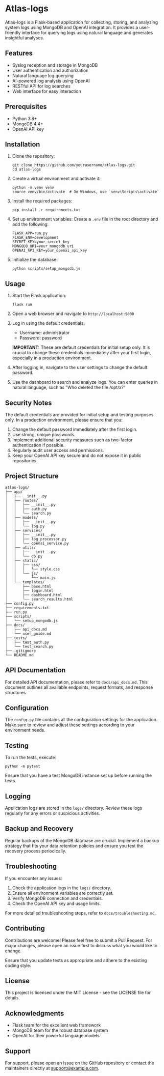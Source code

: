 # Atlas-logs

Atlas-logs is a Flask-based application for collecting, storing, and analyzing system logs using MongoDB and OpenAI integration. It provides a user-friendly interface for querying logs using natural language and generates insightful analyses.

## Features

- Syslog reception and storage in MongoDB
- User authentication and authorization
- Natural language log querying
- AI-powered log analysis using OpenAI
- RESTful API for log searches
- Web interface for easy interaction

## Prerequisites

- Python 3.8+
- MongoDB 4.4+
- OpenAI API key

## Installation

1. Clone the repository:
   ```
   git clone https://github.com/yourusername/atlas-logs.git
   cd atlas-logs
   ```

2. Create a virtual environment and activate it:
   ```
   python -m venv venv
   source venv/bin/activate  # On Windows, use `venv\Scripts\activate`
   ```

3. Install the required packages:
   ```
   pip install -r requirements.txt
   ```

4. Set up environment variables:
   Create a `.env` file in the root directory and add the following:
   ```
   FLASK_APP=run.py
   FLASK_ENV=development
   SECRET_KEY=your_secret_key
   MONGODB_URI=your_mongodb_uri
   OPENAI_API_KEY=your_openai_api_key
   ```

5. Initialize the database:
   ```
   python scripts/setup_mongodb.js
   ```

## Usage

1. Start the Flask application:
   ```
   flask run
   ```

2. Open a web browser and navigate to `http://localhost:5000`

3. Log in using the default credentials:
   - Username: administrator
   - Password: password

   **IMPORTANT:** These are default credentials for initial setup only. It is crucial to change these credentials immediately after your first login, especially in a production environment.

4. After logging in, navigate to the user settings to change the default password.

5. Use the dashboard to search and analyze logs. You can enter queries in natural language, such as "Who deleted the file /opt/x?"

## Security Notes

The default credentials are provided for initial setup and testing purposes only. In a production environment, please ensure that you:

1. Change the default password immediately after the first login.
2. Use strong, unique passwords.
3. Implement additional security measures such as two-factor authentication if possible.
4. Regularly audit user access and permissions.
5. Keep your OpenAI API key secure and do not expose it in public repositories.

## Project Structure

```
atlas-logs/
├── app/
│   ├── __init__.py
│   ├── routes/
│   │   ├── __init__.py
│   │   ├── auth.py
│   │   └── search.py
│   ├── models/
│   │   ├── __init__.py
│   │   └── log.py
│   ├── services/
│   │   ├── __init__.py
│   │   ├── log_processor.py
│   │   └── openai_service.py
│   ├── utils/
│   │   ├── __init__.py
│   │   └── db.py
│   ├── static/
│   │   ├── css/
│   │   │   └── style.css
│   │   └── js/
│   │       └── main.js
│   └── templates/
│       ├── base.html
│       ├── login.html
│       ├── dashboard.html
│       └── search_results.html
├── config.py
├── requirements.txt
├── run.py
├── scripts/
│   └── setup_mongodb.js
├── docs/
│   ├── api_docs.md
│   └── user_guide.md
├── tests/
│   ├── test_auth.py
│   └── test_search.py
├── .gitignore
└── README.md
```

## API Documentation

For detailed API documentation, please refer to `docs/api_docs.md`. This document outlines all available endpoints, request formats, and response structures.

## Configuration

The `config.py` file contains all the configuration settings for the application. Make sure to review and adjust these settings according to your environment needs.

## Testing

To run the tests, execute:
```
python -m pytest
```

Ensure that you have a test MongoDB instance set up before running the tests.

## Logging

Application logs are stored in the `logs/` directory. Review these logs regularly for any errors or suspicious activities.

## Backup and Recovery

Regular backups of the MongoDB database are crucial. Implement a backup strategy that fits your data retention policies and ensure you test the recovery process periodically.

## Troubleshooting

If you encounter any issues:
1. Check the application logs in the `logs/` directory.
2. Ensure all environment variables are correctly set.
3. Verify MongoDB connection and credentials.
4. Check the OpenAI API key and usage limits.

For more detailed troubleshooting steps, refer to `docs/troubleshooting.md`.

## Contributing

Contributions are welcome! Please feel free to submit a Pull Request. For major changes, please open an issue first to discuss what you would like to change.

Ensure that you update tests as appropriate and adhere to the existing coding style.

## License

This project is licensed under the MIT License - see the LICENSE file for details.

## Acknowledgments

- Flask team for the excellent web framework
- MongoDB team for the robust database system
- OpenAI for their powerful language models

## Support

For support, please open an issue on the GitHub repository or contact the maintainers directly at support@example.com.